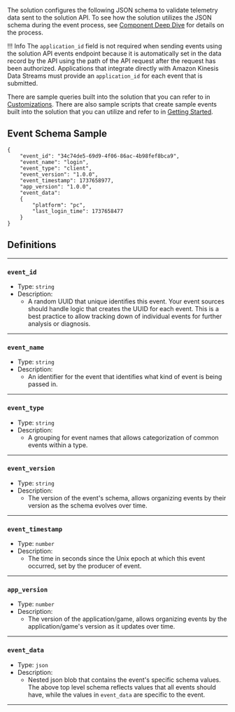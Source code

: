 The solution configures the following JSON schema to validate telemetry data sent to the solution API. To see how the solution utilizes the JSON schema during the event process, see [Component Deep Dive](../component-deep-dive.html) for details on the process.

!!! Info
    The `application_id` field is not required when sending events using the
    solution API events endpoint because it is automatically set in the data record by the
    API using the path of the API request after the request has been
    authorized. Applications that integrate directly with Amazon Kinesis Data Streams
    must provide an `application_id` for each event that is submitted.

There are sample queries built into the solution that you can refer to in [Customizations](../customizations.html). There are also sample scripts that create sample events built into the solution that you can utilize and refer to in [Getting Started](../getting-started.html).

## Event Schema Sample

``` hcl
{
    "event_id": "34c74de5-69d9-4f06-86ac-4b98fef8bca9",
    "event_name": "login",
    "event_type": "client",
    "event_version": "1.0.0",
    "event_timestamp": 1737658977,
    "app_version": "1.0.0",
    "event_data":
    {
        "platform": "pc",
        "last_login_time": 1737658477
    }
}
```

## Definitions

---
### `event_id`
- Type: `string`
- Description:
    - A random UUID that unique identifies this event. Your event sources should handle logic that creates the UUID for each event. This is a best practice to allow tracking down of individual events for further analysis or diagnosis.

---

### `event_name`
- Type: `string`
- Description:
    - An identifier for the event that identifies what kind of event is being passed in.

---
### `event_type`
- Type: `string`
- Description:
    - A grouping for event names that allows categorization of common events within a type.

---

### `event_version`
- Type: `string`
- Description:
    - The version of the event's schema, allows organizing events by their version as the schema evolves over time.

---

### `event_timestamp`
- Type: `number`
- Description:
    - The time in seconds since the Unix epoch at which this event occurred, set by the producer of event.

---

### `app_version`
- Type: `number`
- Description:
    - The version of the application/game, allows organizing events by the application/game's version as it updates over time.

---

### `event_data`
- Type: `json`
- Description:
    - Nested json blob that contains the event's specific schema values. The above top level schema reflects values that all events should have, while the values in `event_data` are specific to the event.

---